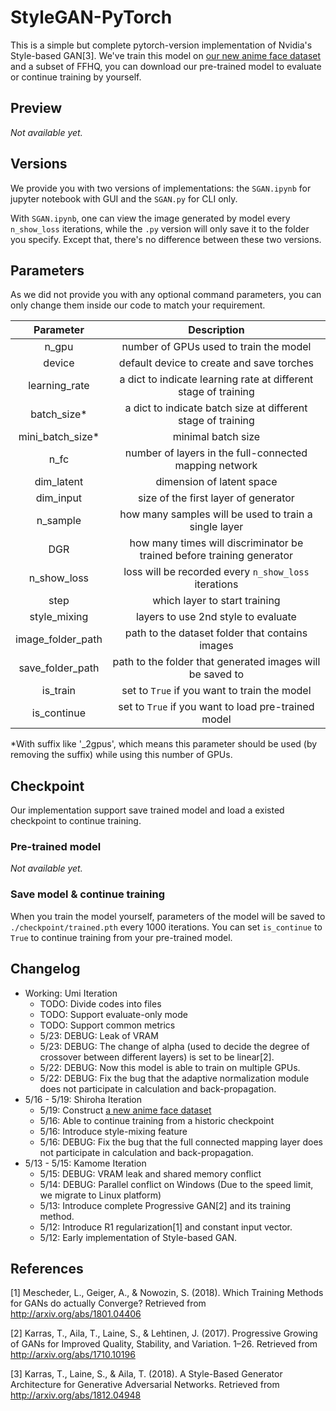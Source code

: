 # StyleGAN-PyTorch

This is a simple but complete pytorch-version implementation of Nvidia's Style-based GAN[3]. We've train this model on [our new anime face dataset](https://github.com/SiskonEmilia/Anime-Wifu-Dataset) and a subset of FFHQ, you can download our pre-trained model to evaluate or continue training by yourself.

## Preview

*Not available yet.*

## Versions

We provide you with two versions of implementations: the `SGAN.ipynb` for jupyter notebook with GUI and the `SGAN.py` for CLI only. 

With `SGAN.ipynb`, one can view the image generated by model every `n_show_loss` iterations, while the `.py` version will only save it to the folder you specify. Except that, there's no difference between these two versions.

## Parameters

As we did not provide you with any optional command parameters, you can only change them inside our code to match your requirement.

|Parameter|Description|
|:-:|:-:|
|n_gpu|number of GPUs used to train the model|
|device|default device to create and save torches|
|learning_rate|a dict to indicate learning rate at different stage of training|
|batch_size*|a dict to indicate batch size at different stage of training|
|mini_batch_size*|minimal batch size|
|n_fc|number of layers in the full-connected mapping network|
|dim_latent|dimension of latent space|
|dim_input|size of the first layer of generator|
|n_sample|how many samples will be used to train a single layer|
|DGR|how many times will discriminator be trained before training generator|
|n_show_loss|loss will be recorded every `n_show_loss` iterations|
|step|which layer to start training|
|style_mixing|layers to use 2nd style to evaluate|
|image_folder_path|path to the dataset folder that contains images|
|save_folder_path|path to the folder that generated images will be saved to|
|is_train|set to `True` if you want to train the model|
|is_continue|set to `True` if you want to load pre-trained model|

\*With suffix like '_2gpus', which means this parameter should be used (by removing the suffix) while using this number of GPUs. 

## Checkpoint

Our implementation support save trained model and load a existed checkpoint to continue training.

### Pre-trained model

*Not available yet.*

### Save model & continue training

When you train the model yourself, parameters of the model will be saved to `./checkpoint/trained.pth` every 1000 iterations. You can set `is_continue` to `True` to continue training from your pre-trained model.

## Changelog

- Working: Umi Iteration
  - TODO: Divide codes into files
  - TODO: Support evaluate-only mode
  - TODO: Support common metrics
  - 5/23: DEBUG: Leak of VRAM
  - 5/23: DEBUG: The change of alpha (used to decide the degree of crossover between different layers) is set to be linear[2].
  - 5/22: DEBUG: Now this model is able to train on multiple GPUs.
  - 5/22: DEBUG: Fix the bug that the adaptive normalization module does not participate in calculation and back-propagation.
- 5/16 - 5/19: Shiroha Iteration
  - 5/19: Construct [a new anime face dataset](https://github.com/SiskonEmilia/Anime-Wifu-Dataset)
  - 5/16: Able to continue training from a historic checkpoint
  - 5/16: Introduce style-mixing feature
  - 5/16: DEBUG: Fix the bug that the full connected mapping layer does not participate in calculation and back-propagation.
- 5/13 - 5/15: Kamome Iteration
  - 5/15: DEBUG: VRAM leak and shared memory conflict
  - 5/14: DEBUG: Parallel conflict on Windows (Due to the speed limit, we migrate to Linux platform)
  - 5/13: Introduce complete Progressive GAN[2] and its training method.
  - 5/12: Introduce R1 regularization[1] and constant input vector.
  - 5/12: Early implementation of Style-based GAN.

## References

[1] Mescheder, L., Geiger, A., & Nowozin, S. (2018). Which Training Methods for GANs do actually Converge? Retrieved from http://arxiv.org/abs/1801.04406

[2] Karras, T., Aila, T., Laine, S., & Lehtinen, J. (2017). Progressive Growing of GANs for Improved Quality, Stability, and Variation. 1–26. Retrieved from http://arxiv.org/abs/1710.10196

[3] Karras, T., Laine, S., & Aila, T. (2018). A Style-Based Generator Architecture for Generative Adversarial Networks. Retrieved from http://arxiv.org/abs/1812.04948